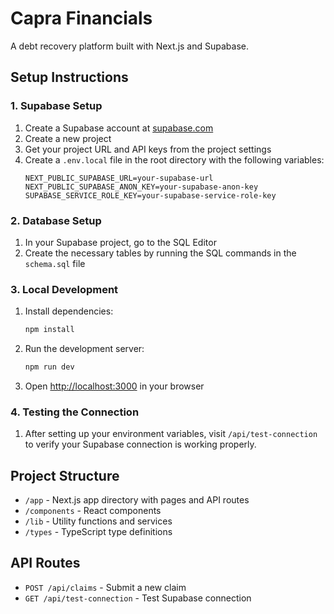 # Capra Financials

A debt recovery platform built with Next.js and Supabase.

## Setup Instructions

### 1. Supabase Setup

1. Create a Supabase account at [supabase.com](https://supabase.com)
2. Create a new project
3. Get your project URL and API keys from the project settings
4. Create a `.env.local` file in the root directory with the following variables:
   ```
   NEXT_PUBLIC_SUPABASE_URL=your-supabase-url
   NEXT_PUBLIC_SUPABASE_ANON_KEY=your-supabase-anon-key
   SUPABASE_SERVICE_ROLE_KEY=your-supabase-service-role-key
   ```

### 2. Database Setup

1. In your Supabase project, go to the SQL Editor
2. Create the necessary tables by running the SQL commands in the `schema.sql` file

### 3. Local Development

1. Install dependencies:
   ```bash
   npm install
   ```

2. Run the development server:
   ```bash
   npm run dev
   ```

3. Open [http://localhost:3000](http://localhost:3000) in your browser

### 4. Testing the Connection

1. After setting up your environment variables, visit `/api/test-connection` to verify your Supabase connection is working properly.

## Project Structure

- `/app` - Next.js app directory with pages and API routes
- `/components` - React components
- `/lib` - Utility functions and services
- `/types` - TypeScript type definitions

## API Routes

- `POST /api/claims` - Submit a new claim
- `GET /api/test-connection` - Test Supabase connection 